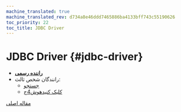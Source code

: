 ```yaml
---
machine_translated: true
machine_translated_rev: d734a8e46ddd7465886ba4133bff743c55190626
toc_priority: 22
toc_title: JDBC Driver
---
```


# JDBC Driver {#jdbc-driver}

-   **[راننده رسمی](https://github.com/ClickHouse/clickhouse-jdbc)**
-   رانندگان شخص ثالث:
    -   [جستجو](https://github.com/housepower/ClickHouse-Native-JDBC)
    -   [کلیک کنیدهوش4ج](https://github.com/blynkkk/clickhouse4j)

[مقاله اصلی](https://clickhouse.tech/docs/en/interfaces/jdbc/) <!--hide-->

